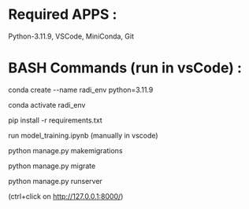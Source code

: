Required APPS : 
==========================================

Python-3.11.9, VSCode, MiniConda, Git

BASH Commands (run in vsCode) :
==========================================

conda create --name radi_env python=3.11.9

conda activate radi_env
 
pip install -r requirements.txt

run model_training.ipynb (manually in vscode)

python manage.py makemigrations

python manage.py migrate

python manage.py runserver

(ctrl+click on http://127.0.0.1:8000/)